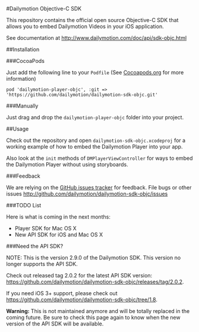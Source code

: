 #Dailymotion Objective-C SDK

This repository contains the official open source Objective-C SDK that allows you to embed Dailymotion Videos in your iOS application.

See documentation at http://www.dailymotion.com/doc/api/sdk-objc.html

##Installation

###CocoaPods

Just add the following line to your `Podfile` (See [Cocoapods.org](http://www.cocoapods.org) for more information)

```
pod 'dailymotion-player-objc', :git => 'https://github.com/dailymotion/dailymotion-sdk-objc.git'
```

###Manually

Just drag and drop the `dailymotion-player-objc` folder into your project.

##Usage

Check out the repository and open `dailymotion-sdk-objc.xcodeproj` for a working example of how to embed the Dailymotion Player into your app.

Also look at the `init` methods of `DMPlayerViewController` for ways to embed the Dailymotion Player without using storyboards.

###Feedback

We are relying on the [GitHub issues tracker](issues) for feedback. File bugs or other issues http://github.com/dailymotion/dailymotion-sdk-objc/issues

###TODO List

Here is what is coming in the next months:

- Player SDK for Mac OS X
- New API SDK for iOS and Mac OS X

###Need the API SDK?

NOTE: This is the version 2.9.0 of the Dailymotion SDK. This version no longer supports the API SDK.

Check out released tag 2.0.2 for the latest API SDK version: https://github.com/dailymotion/dailymotion-sdk-objc/releases/tag/2.0.2.

If you need iOS 3+ support, please check out https://github.com/dailymotion/dailymotion-sdk-objc/tree/1.8.

**Warning:** This is not maintained anymore and will be totally replaced in the coming future. Be sure to check this page again to know when the new version of the API SDK will be available.
